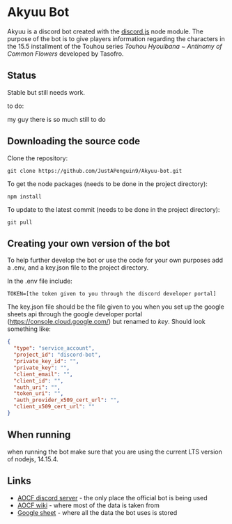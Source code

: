 # Akyuu Bot

Akyuu is a discord bot created with the [discord.js](https://github.com/discordjs/discord.js) node module. The purpose of the bot is to give players information regarding the characters in the 15.5 installment of the Touhou series *Touhou Hyouibana ~ Antinomy of Common Flowers* developed by Tasofro.

## Status

Stable but still needs work.

to do:

my guy there is so much still to do

## Downloading the source code

Clone the repository:
```shell
git clone https://github.com/JustAPenguin9/Akyuu-bot.git
```

To get the node packages (needs to be done in the project directory):
```shell
npm install
```

To update to the latest commit (needs to be done in the project directory):
```shell
git pull
```


## Creating your own version of the bot

To help further develop the bot or use the code for your own purposes add a .env, and a key.json file to the project directory.

In the .env file include:
```
TOKEN=[the token given to you through the discord developer portal]
```

The key.json file should be the file given to you when you set up the google sheets api through the google developer portal (https://console.cloud.google.com/) but renamed to *key*. Should look something like:
```json
{
  "type": "service_account",
  "project_id": "discord-bot",
  "private_key_id": "",
  "private_key": "",
  "client_email": "",
  "client_id": "",
  "auth_uri": "",
  "token_uri": "",
  "auth_provider_x509_cert_url": "",
  "client_x509_cert_url": ""
}
```

## When running

when running the bot make sure that you are using the current LTS version of nodejs, 14.15.4.

## Links

* [AOCF discord server](https://discord.com/invite/kfJTRBq) - the only place the official bot is being used
* [AOCF wiki](https://aocf.koumakan.jp/Antinomy_of_Common_Flowers_Wiki) - where most of the data is taken from
* [Google sheet](https://docs.google.com/spreadsheets/d/1SPHJUIq8Wi-OOJhNmgmCGrn9d7frfcjhJhWlpLT3ej0/edit?usp=sharing) - where all the data the bot uses is stored